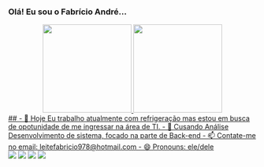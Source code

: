 ### Olá! Eu sou o Fabrício André...

<div align="center">
  <a href="https://github.com/fabriyciio">
  <img height="180em" src="https://github-readme-stats.vercel.app/api?username=fabriyciio&show_icons=true&theme=dracula&include_all_commits=true&count_private=true"/>
  <img height="180em" src="https://github-readme-stats.vercel.app/api/top-langs/?username=fabriyciio&layout=compact&langs_count=7&theme=dracula"/>
</div>
##
- 🔭 Hoje Eu trabalho atualmente com refrigeração mas estou em busca de opotunidade de me ingressar na área de TI.
- 🌱 Cusando Análise Desenvolvimento de sistema, focado na parte de Back-end
- 📫 Contate-me no email: leitefabricio978@hotmail.com
- 😄 Pronouns: ele/dele
<div> 
  <a href="https://www.instagram.com/fabryciio_oficial/" target="_blank"><img src="https://img.shields.io/badge/-Instagram-%23E4405F?style=for-the-badge&logo=instagram&logoColor=white" target="_blank"></a>
 <a href="https://discord.com/channels/@me" target="_blank"><img src="https://img.shields.io/badge/Discord-7289DA?style=for-the-badge&logo=discord&logoColor=white" target="_blank"></a> 
  <a href = "mailto:leitefabricio978@gmail.com"><img src="https://img.shields.io/badge/Gmail-D14836?style=for-the-badge&logo=gmail&logoColor=white" target="_blank"></a>
  <a href="https://www.linkedin.com/in/fabr%C3%ADcio-andr%C3%A9-04aa15182/" target="_blank"><img src="https://img.shields.io/badge/-LinkedIn-%230077B5?style=for-the-badge&logo=linkedin&logoColor=white" target="_blank"></a>
</div>
  

